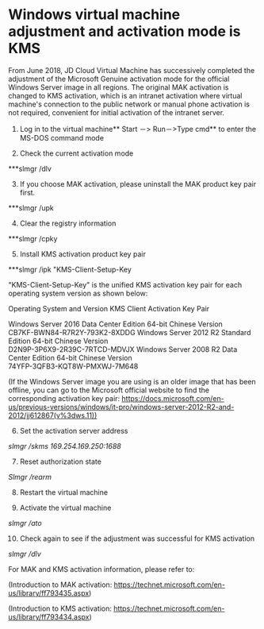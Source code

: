 # Windows virtual machine  adjustment and activation mode is KMS

From June 2018, JD Cloud Virtual Machine has successively completed the adjustment of the Microsoft Genuine activation mode for the official Windows Server image in all regions. The original MAK activation is changed to KMS activation, which is an intranet activation where virtual machine's connection to the public network or manual phone activation is not required, convenient for initial activation of the intranet server.

1. Log in to the virtual machine** Start －> Run－>Type cmd** to enter the MS-DOS command mode

2. Check the current activation mode

***slmgr /dlv

3. If you choose MAK activation, please uninstall the MAK product key pair first.

***slmgr /upk

4. Clear the registry information

***slmgr /cpky

5. Install KMS activation product key pair

***slmgr /ipk "KMS-Client-Setup-Key

"KMS-Client-Setup-Key" is the unified KMS activation key pair for each operating system version as shown below:

Operating System and Version KMS Client Activation Key Pair

Windows Server 2016 Data Center Edition 64-bit Chinese Version	
CB7KF-BWN84-R7R2Y-793K2-8XDDG
Windows Server 2012 R2 Standard Edition 64-bit Chinese Version	
D2N9P-3P6X9-2R39C-7RTCD-MDVJX
Windows Server 2008 R2 Data Center Edition 64-bit Chinese Version	
74YFP-3QFB3-KQT8W-PMXWJ-7M648

(If the Windows Server image you are using is an older image that has been offline, you can go to the Microsoft official website to find the corresponding activation key pair: https://docs.microsoft.com/en-us/previous-versions/windows/it-pro/windows-server-2012-R2-and-2012/jj612867(v%3dws.11))

6. Set the activation server address

*slmgr /skms 169.254.169.250:1688*

7. Reset authorization state

*Slmgr /rearm*

8. Restart the virtual machine

9. Activate the virtual machine

*slmgr /ato*

10. Check again to see if the adjustment was successful for KMS activation

*slmgr /dlv*

For MAK and KMS activation information, please refer to:

(Introduction to MAK activation: https://technet.microsoft.com/en-us/library/ff793435.aspx)

(Introduction to KMS activation: https://technet.microsoft.com/en-us/library/ff793434.aspx)
